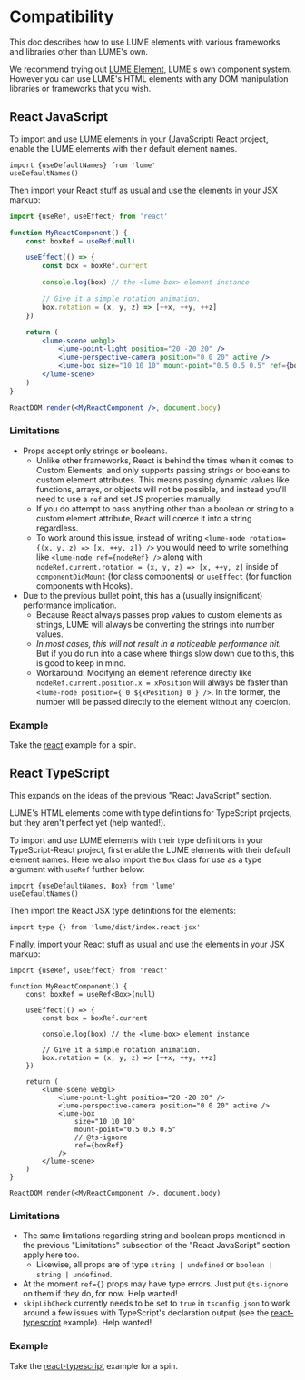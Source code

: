# Compatibility

This doc describes how to use LUME elements with various frameworks and libraries other than LUME's own.

We recommend trying out [LUME Element](https://github.com/lume/element), LUME's own component system. However you can use LUME's HTML elements with any DOM manipulation libraries or frameworks that you wish.

## React JavaScript

To import and use LUME elements in your (JavaScript) React project, enable the LUME elements with
their default element names.

```tsx
import {useDefaultNames} from 'lume'
useDefaultNames()
```

Then import your React stuff as usual and use the elements in your JSX markup:

```jsx
import {useRef, useEffect} from 'react'

function MyReactComponent() {
	const boxRef = useRef(null)

	useEffect(() => {
		const box = boxRef.current

		console.log(box) // the <lume-box> element instance

		// Give it a simple rotation animation.
		box.rotation = (x, y, z) => [++x, ++y, ++z]
	})

	return (
		<lume-scene webgl>
			<lume-point-light position="20 -20 20" />
			<lume-perspective-camera position="0 0 20" active />
			<lume-box size="10 10 10" mount-point="0.5 0.5 0.5" ref={boxRef} />
		</lume-scene>
	)
}

ReactDOM.render(<MyReactComponent />, document.body)
```

### Limitations

- Props accept only strings or booleans.
  - Unlike other frameworks, React is behind the times when it comes to Custom Elements, and only supports passing strings or booleans to custom element attributes. This means passing dynamic values like functions, arrays, or objects will not be possible, and instead you'll need to use a `ref` and set JS properties manually.
  - If you do attempt to pass anything other than a boolean or string to a custom element attribute, React will coerce it into a string regardless.
  - To work around this issue, instead of writing `<lume-node rotation={(x, y, z) => [x, ++y, z]} />` you would need to write something like `<lume-node ref={nodeRef} />` along with `nodeRef.current.rotation = (x, y, z) => [x, ++y, z]` inside of `componentDidMount` (for class components) or `useEffect` (for function components with Hooks).
- Due to the previous bullet point, this has a (usually insignificant) performance implication.
  - Because React always passes prop values to custom elements as strings, LUME will always be converting the strings into number values.
  - _In most cases, this will not result in a noticeable performance hit._ But if you do run into a case where things slow down due to this, this is good to keep in mind.
  - Workaround: Modifying an element reference directly like `nodeRef.current.position.x = xPosition` will always be faster than `` <lume-node position={`0 ${xPosition} 0`} /> ``. In the former, the number will be passed directly to the element without any coercion.

### Example

Take the [react](https://github.com/lume/lume/tree/develop/packages/lume/examples/react) example for a spin.

## React TypeScript

This expands on the ideas of the previous "React JavaScript" section.

LUME's HTML elements come with type definitions for TypeScript projects, but
they aren't perfect yet (help wanted!).

To import and use LUME elements with their type definitions in your
TypeScript-React project, first enable the LUME elements with their default
element names. Here we also import the `Box` class for use as a type argument
with `useRef` further below:

```tsx
import {useDefaultNames, Box} from 'lume'
useDefaultNames()
```

Then import the React JSX type definitions for the elements:

```tsx
import type {} from 'lume/dist/index.react-jsx'
```

Finally, import your React stuff as usual and use the elements in your JSX markup:

```tsx
import {useRef, useEffect} from 'react'

function MyReactComponent() {
	const boxRef = useRef<Box>(null)

	useEffect(() => {
		const box = boxRef.current

		console.log(box) // the <lume-box> element instance

		// Give it a simple rotation animation.
		box.rotation = (x, y, z) => [++x, ++y, ++z]
	})

	return (
		<lume-scene webgl>
			<lume-point-light position="20 -20 20" />
			<lume-perspective-camera position="0 0 20" active />
			<lume-box
				size="10 10 10"
				mount-point="0.5 0.5 0.5"
				// @ts-ignore
				ref={boxRef}
			/>
		</lume-scene>
	)
}

ReactDOM.render(<MyReactComponent />, document.body)
```

### Limitations

- The same limitations regarding string and boolean props mentioned in the previous "Limitations" subsection of the "React JavaScript" section apply here too.
  - Likewise, all props are of type `string | undefined` or `boolean | string | undefined`.
- At the moment `ref={}` props may have type errors. Just put `@ts-ignore` on them if they do, for now. Help wanted!
- `skipLibCheck` currently needs to be set to `true` in `tsconfig.json` to work around a few issues with TypeScript's declaration output (see the [react-typescript](https://github.com/lume/lume/tree/develop/packages/lume/examples/react-typescript) example). Help wanted!

### Example

Take the [react-typescript](https://github.com/lume/lume/tree/develop/packages/lume/examples/react-typescript) example for a spin.

